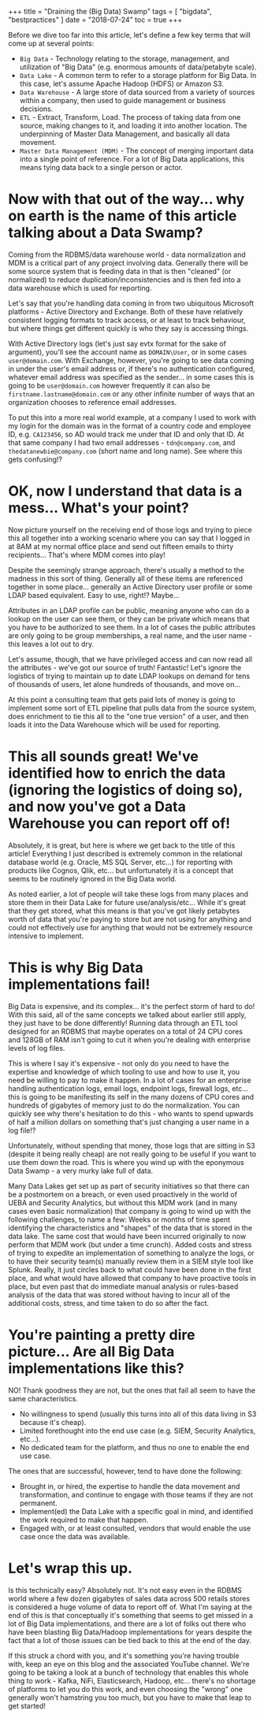 +++
title = "Draining the (Big Data) Swamp"
tags = [
    "bigdata",
    "bestpractices"
]
date = "2018-07-24"
toc = true
+++

Before we dive too far into this article, let's define a few key terms that will come up at several points:

- `Big Data` - Technology relating to the storage, management, and utilization of "Big Data" (e.g. enormous amounts of data/petabyte scale).
- `Data Lake` - A common term to refer to a storage platform for Big Data. In this case, let's assume Apache Hadoop (HDFS) or Amazon S3.
- `Data Warehouse` - A large store of data sourced from a variety of sources within a company, then used to guide management or business decisions.
- `ETL` - Extract, Transform, Load. The process of taking data from one source, making changes to it, and loading it into another location. The underpinning of Master Data Management, and basically all data movement.
- `Master Data Management (MDM)` - The concept of merging important data into a single point of reference. For a lot of Big Data applications, this means tying data back to a single person or actor.

# Now with that out of the way... why on earth is the name of this article talking about a Data Swamp? 

Coming from the RDBMS/data warehouse world - data normalization and MDM is a critical part of any project involving data. Generally there will be some source system that is feeding data in that is then "cleaned" (or normalized) to reduce duplication/inconsistencies and is then fed into a data warehouse which is used for reporting.

Let's say that you're handling data coming in from two ubiquitous Microsoft platforms - Active Directory and Exchange. Both of these have relatively consistent logging formats to track access, or at least to track behaviour, but where things get different quickly is who they say is accessing things.

With Active Directory logs (let's just say evtx format for the sake of argument), you'll see the account name as `DOMAIN\User`, or in some cases `user@domain.com`. With Exchange, however, you're going to see data coming in under the user's email address or, if there's no authentication configured, whatever email address was specified as the sender... in some cases this is going to be `user@domain.com` however frequently it can also be `firstname.lastname@domain.com` or any other infinite number of ways that an organization chooses to reference email addresses.

To put this into a more real world example, at a company I used to work with my login for the domain was in the format of a country code and employee ID, e.g. `CA123456`, so AD would track me under that ID and only that ID. At that same company I had two email addresses - `tdn@company.com`, and `thedatanewbie@company.com` (short name and long name). See where this gets confusing!?

# OK, now I understand that data is a mess... What's your point?

Now picture yourself on the receiving end of those logs and trying to piece this all together into a working scenario where you can say that I logged in at 8AM at my normal office place and send out fifteen emails to thirty recipients... That's where MDM comes into play!

Despite the seemingly strange approach, there's usually a method to the madness in this sort of thing. Generally all of these items are referenced together in some place... generally an Active Directory user profile or some LDAP based equivalent. Easy to use, right!? Maybe...

Attributes in an LDAP profile can be public, meaning anyone who can do a lookup on the user can see them, or they can be private which means that you have to be authorized to see them. In a lot of cases the public attributes are only going to be group memberships, a real name, and the user name - this leaves a lot out to dry.

Let's assume, though, that we have privileged access and can now read all the attributes - we've got our source of truth! Fantastic! Let's ignore the logistics of trying to maintain up to date LDAP lookups on demand for tens of thousands of users, let alone hundreds of thousands, and move on... 

At this point a consulting team that gets paid lots of money is going to implement some sort of ETL pipeline that pulls data from the source system, does enrichment to tie this all to the "one true version" of a user, and then loads it into the Data Warehouse which will be used for reporting.


# This all sounds great! We've identified how to enrich the data (ignoring the logistics of doing so), and now you've got a Data Warehouse you can report off of!

Absolutely, it is great, but here is where we get back to the title of this article! Everything I just described is extremely common in the relational database world (e.g. Oracle, MS SQL Server, etc...) for reporting with products like Cognos, Qlik, etc... but unfortunately it is a concept that seems to be routinely ignored in the Big Data world.

As noted earlier, a lot of people will take these logs from many places and store them in their Data Lake for future use/analysis/etc... While it's great that they get stored, what this means is that you've got likely petabytes worth of data that you're paying to store but are not using for anything and could not effectively use for anything that would not be extremely resource intensive to implement.

# This is why Big Data implementations fail!

Big Data is expensive, and its complex... it's the perfect storm of hard to do! With this said, all of the same concepts we talked about earlier still apply, they just have to be done differently! Running data through an ETL tool designed for an RDBMS that maybe operates on a total of 24 CPU cores and 128GB of RAM isn't going to cut it when you're dealing with enterprise levels of log files.

This is where I say it's expensive - not only do you need to have the expertise and knowledge of which tooling to use and how to use it, you need be willing to pay to make it happen. In a lot of cases for an enterprise handling authentication logs, email logs, endpoint logs, firewall logs, etc... this is going to be manifesting its self in the many dozens of CPU cores and hundreds of gigabytes of memory just to do the normalization. You can quickly see why there's hesitation to do this - who wants to spend upwards of half a million dollars on something that's just changing a user name in a log file!?

Unfortunately, without spending that money, those logs that are sitting in S3 (despite it being really cheap) are not really going to be useful if you want to use them down the road. This is where you wind up with the eponymous Data Swamp - a very murky lake full of data.

Many Data Lakes get set up as part of security initiatives so that there can be a postmortem on a breach, or even used proactively in the world of UEBA and Security Analytics, but without this MDM work (and in many cases even basic normalization) that company is going to wind up with the following challenges, to name a few:
Weeks or months of time spent identifying the characteristics and "shapes" of the data that is stored in the data lake.
The same cost that would have been incurred originally to now perform that MDM work (but under a time crunch).
Added costs and stress of trying to expedite an implementation of something to analyze the logs, or to have their security team(s) manually review them in a SIEM style tool like Splunk.
Really, it just circles back to what could have been done in the first place, and what would have allowed that company to have proactive tools in place, but even past that do immediate manual analysis or rules-based analysis of the data that was stored without having to incur all of the additional costs, stress, and time taken to do so after the fact.

# You're painting a pretty dire picture... Are all Big Data implementations like this?

NO! Thank goodness they are not, but the ones that fail all seem to have the same characteristics.

- No willingness to spend (usually this turns into all of this data living in S3 because it's cheap).
- Limited forethought into the end use case (e.g. SIEM, Security Analytics, etc...).
- No dedicated team for the platform, and thus no one to enable the end use case.

The ones that are successful, however, tend to have done the following:

- Brought in, or hired, the expertise to handle the data movement and transformation, and continue to engage with those teams if they are not permanent.
- Implement(ed) the Data Lake with a specific goal in mind, and identified the work required to make that happen.
- Engaged with, or at least consulted, vendors that would enable the use case once the data was available. 

# Let's wrap this up.

Is this technically easy? Absolutely not. It's not easy even in the RDBMS world where a few dozen gigabytes of sales data across 500 retails stores is considered a huge volume of data to report off of. What I'm saying at the end of this is that conceptually it's something that seems to get missed in a lot of Big Data implementations, and there are a lot of folks out there who have been blasting Big Data/Hadoop implementations for years despite the fact that a lot of those issues can be tied back to this at the end of the day.

If this struck a chord with you, and it's something you're having trouble with, keep an eye on this blog and the associated YouTube channel. We're going to be taking a look at a bunch of technology that enables this whole thing to work - Kafka, NiFi, Elasticsearch, Hadoop, etc... there's no shortage of platforms to let you do this work, and even choosing the "wrong" one generally won't hamstring you too much, but you have to make that leap to get started!
